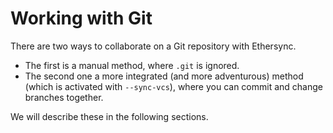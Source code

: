 <!--
SPDX-FileCopyrightText: 2024 blinry <mail@blinry.org>
SPDX-FileCopyrightText: 2024 zormit <nt4u@kpvn.de>

SPDX-License-Identifier: CC-BY-SA-4.0
-->

# Working with Git

There are two ways to collaborate on a Git repository with Ethersync.

- The first is a manual method, where `.git` is ignored.
- The second one a more integrated (and more adventurous) method (which is activated with `--sync-vcs`), where you can commit and change branches together.

We will describe these in the following sections.
